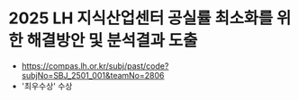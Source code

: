 # 2025 LH 지식산업센터 공실률 최소화를 위한 해결방안 및 분석결과 도출
- https://compas.lh.or.kr/subj/past/code?subjNo=SBJ_2501_001&teamNo=2806
- '최우수상' 수상
